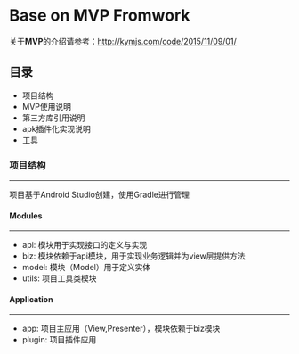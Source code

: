 # Base on MVP Fromwork

关于**MVP**的介绍请参考：<http://kymjs.com/code/2015/11/09/01/>


## 目录
* 项目结构
* MVP使用说明
* 第三方库引用说明
* apk插件化实现说明
* 工具


### 项目结构
---
项目基于Android Studio创建，使用Gradle进行管理

#### Modules
---
- api: 模块用于实现接口的定义与实现
- biz: 模块依赖于api模块，用于实现业务逻辑并为view层提供方法
- model: 模块（Model）用于定义实体
- utils: 项目工具类模块

#### Application
---
- app: 项目主应用（View,Presenter），模块依赖于biz模块
- plugin: 项目插件应用